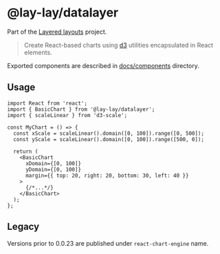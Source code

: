 # @lay-lay/datalayer

Part of the [Layered layouts](https://github.com/devgru/lay-lay) project.

> Create React-based charts using [d3](https://d3js.org) utilities encapsulated in React elements.

Exported components are described in [docs/components](./docs/components) directory.

## Usage

```tsx
import React from 'react';
import { BasicChart } from '@lay-lay/datalayer';
import { scaleLinear } from 'd3-scale';

const MyChart = () => {
  const xScale = scaleLinear().domain([0, 100]).range([0, 500]);
  const yScale = scaleLinear().domain([0, 100]).range([500, 0]);

  return (
    <BasicChart
      xDomain={[0, 100]}
      yDomain={[0, 100]}
      margin={{ top: 20, right: 20, bottom: 30, left: 40 }}
    >
      {/*...*/}
    </BasicChart>
  );
};
```

## Legacy

Versions prior to 0.0.23 are published under `react-chart-engine` name.
